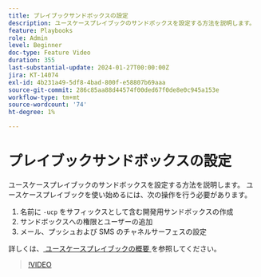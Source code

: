 ```yaml
---
title: プレイブックサンドボックスの設定
description: ユースケースプレイブックのサンドボックスを設定する方法を説明します。
feature: Playbooks
role: Admin
level: Beginner
doc-type: Feature Video
duration: 355
last-substantial-update: 2024-01-27T00:00:00Z
jira: KT-14074
exl-id: 4b231a49-5df8-4bad-800f-e58807b69aaa
source-git-commit: 286c85aa88d44574f00ded67f0de8e0c945a153e
workflow-type: tm+mt
source-wordcount: '74'
ht-degree: 1%

---
```


# プレイブックサンドボックスの設定

ユースケースプレイブックのサンドボックスを設定する方法を説明します。 ユースケースプレイブックを使い始めるには、次の操作を行う必要があります。

1. 名前に `-ucp` をサフィックスとして含む開発用サンドボックスの作成
1. サンドボックスへの権限とユーザーの追加
1. メール、プッシュおよび SMS のチャネルサーフェスの設定

詳しくは、[ ユースケースプレイブックの概要 ](https://experienceleague.adobe.com/docs/experience-platform/use-case-playbooks/playbooks/get-started.html?lang=ja) を参照してください。

>[!VIDEO](https://video.tv.adobe.com/v/3426987/?learn=on&enablevpops)
